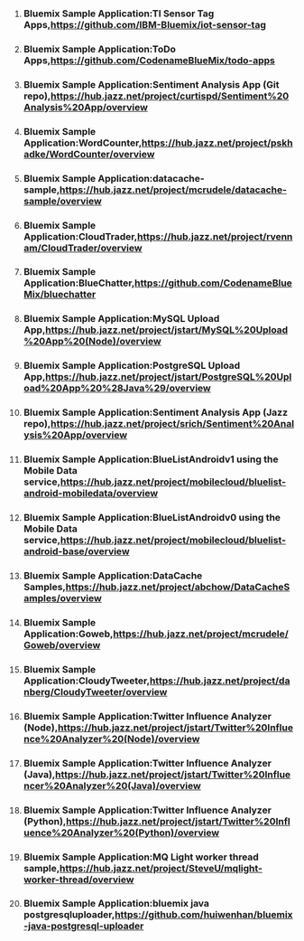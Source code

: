 1. ### Bluemix Sample Application:TI Sensor Tag Apps,https://github.com/IBM-Bluemix/iot-sensor-tag
1. ### Bluemix Sample Application:ToDo Apps,https://github.com/CodenameBlueMix/todo-apps
1. ### Bluemix Sample Application:Sentiment Analysis App (Git repo),https://hub.jazz.net/project/curtispd/Sentiment%20Analysis%20App/overview
1. ### Bluemix Sample Application:WordCounter,https://hub.jazz.net/project/pskhadke/WordCounter/overview
1. ### Bluemix Sample Application:datacache-sample,https://hub.jazz.net/project/mcrudele/datacache-sample/overview
1. ### Bluemix Sample Application:CloudTrader,https://hub.jazz.net/project/rvennam/CloudTrader/overview
1. ### Bluemix Sample Application:BlueChatter,https://github.com/CodenameBlueMix/bluechatter
1. ### Bluemix Sample Application:MySQL Upload App,https://hub.jazz.net/project/jstart/MySQL%20Upload%20App%20(Node)/overview
1. ### Bluemix Sample Application:PostgreSQL Upload App,https://hub.jazz.net/project/jstart/PostgreSQL%20Upload%20App%20%28Java%29/overview
1. ### Bluemix Sample Application:Sentiment Analysis App (Jazz repo),https://hub.jazz.net/project/srich/Sentiment%20Analysis%20App/overview
1. ### Bluemix Sample Application:BlueListAndroidv1 using the Mobile Data service,https://hub.jazz.net/project/mobilecloud/bluelist-android-mobiledata/overview
1. ### Bluemix Sample Application:BlueListAndroidv0 using the Mobile Data service,https://hub.jazz.net/project/mobilecloud/bluelist-android-base/overview
1. ### Bluemix Sample Application:DataCache Samples,https://hub.jazz.net/project/abchow/DataCacheSamples/overview
1. ### Bluemix Sample Application:Goweb,https://hub.jazz.net/project/mcrudele/Goweb/overview
1. ### Bluemix Sample Application:CloudyTweeter,https://hub.jazz.net/project/danberg/CloudyTweeter/overview
1. ### Bluemix Sample Application:Twitter Influence Analyzer (Node),https://hub.jazz.net/project/jstart/Twitter%20Influence%20Analyzer%20(Node)/overview
1. ### Bluemix Sample Application:Twitter Influence Analyzer (Java),https://hub.jazz.net/project/jstart/Twitter%20Influencer%20Analyzer%20(Java)/overview
1. ### Bluemix Sample Application:Twitter Influence Analyzer (Python),https://hub.jazz.net/project/jstart/Twitter%20Influence%20Analyzer%20(Python)/overview
1. ### Bluemix Sample Application:MQ Light worker thread sample,https://hub.jazz.net/project/SteveU/mqlight-worker-thread/overview
1. ### Bluemix Sample Application:bluemix java postgresqluploader,https://github.com/huiwenhan/bluemix-java-postgresql-uploader
